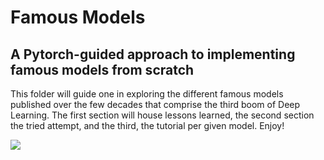 # Famous Models
## A Pytorch-guided approach to implementing famous models from scratch
This folder will guide one in exploring the different famous models published over the few decades that comprise the third boom of Deep Learning. 
The first section will house lessons learned, the second section the tried attempt, and the third, the tutorial per given model.
Enjoy!
<br>

<img src="Enjoy.gif">
